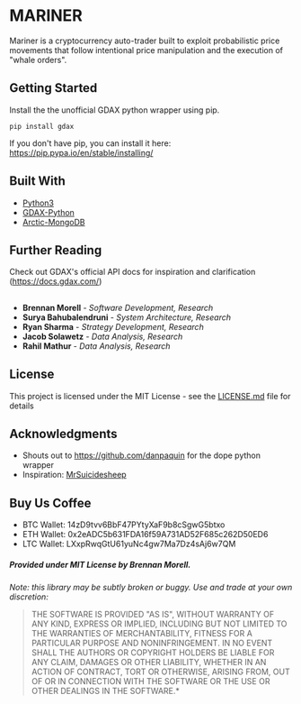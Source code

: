 # MARINER

Mariner is a cryptocurrency auto-trader built to exploit probabilistic price movements that follow intentional price manipulation and the execution of "whale orders".

## Getting Started

Install the the unofficial GDAX python wrapper using pip.

```
pip install gdax
```
If you don't have pip, you can install it here: https://pip.pypa.io/en/stable/installing/

## Built With

* [Python3](https://github.com/python)
* [GDAX-Python](https://github.com/danpaquin/gdax-python)
* [Arctic-MongoDB](https://github.com/manahl/arctic)

## Further Reading

Check out GDAX's official API docs for inspiration and clarification (https://docs.gdax.com/)

## 

* **Brennan Morell** - *Software Development, Research*
* **Surya Bahubalendruni** - *System Architecture, Research*
* **Ryan Sharma** - *Strategy Development, Research*
* **Jacob Solawetz** - *Data Analysis, Research*
* **Rahil Mathur** - *Data Analysis, Research*

## License

This project is licensed under the MIT License - see the [LICENSE.md](LICENSE.md) file for details

## Acknowledgments

* Shouts out to https://github.com/danpaquin for the dope python wrapper
* Inspiration: [MrSuicidesheep](https://www.youtube.com/watch?v=N2mVfpDHr9k)

## Buy Us Coffee
* BTC Wallet: 14zD9tvv6BbF47PYtyXaF9b8cSgwG5btxo
* ETH Wallet: 0x2eADC5b631FDA16f59A731AD52F685c262D50ED6
* LTC Wallet: LXxpRwqGtU61yuNc4gw7Ma7Dz4sAj6w7QM

##### Provided under MIT License by Brennan Morell.
*Note: this library may be subtly broken or buggy. Use and trade at your own discretion:*
> THE SOFTWARE IS PROVIDED "AS IS", WITHOUT WARRANTY OF ANY KIND, EXPRESS OR 
IMPLIED, INCLUDING BUT NOT LIMITED TO THE WARRANTIES OF MERCHANTABILITY, FITNESS 
FOR A PARTICULAR PURPOSE AND NONINFRINGEMENT. IN NO EVENT SHALL THE AUTHORS OR 
COPYRIGHT HOLDERS BE LIABLE FOR ANY CLAIM, DAMAGES OR OTHER LIABILITY, WHETHER 
IN AN ACTION OF CONTRACT, TORT OR OTHERWISE, ARISING FROM, OUT OF OR IN 
CONNECTION WITH THE SOFTWARE OR THE USE OR OTHER DEALINGS IN THE SOFTWARE.*
